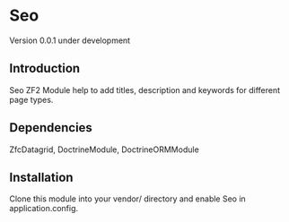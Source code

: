 Seo
===============
Version 0.0.1 under development

Introduction
------------
Seo ZF2 Module help to add titles, description and keywords for different page types.

Dependencies
------------
ZfcDatagrid, DoctrineModule, DoctrineORMModule

Installation
------------
Clone this module into your vendor/ directory and enable Seo in application.config.
